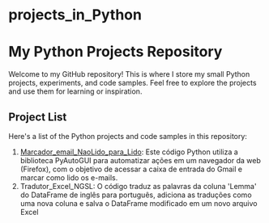# projects_in_Python
# My Python Projects Repository

Welcome to my GitHub repository! This is where I store my small Python projects, experiments, and code samples. Feel free to explore the projects and use them for learning or inspiration.

## Project List

Here's a list of the Python projects and code samples in this repository:

1. [Marcador_email_NaoLido_para_Lido]([link-to-project](https://github.com/guilhrmMagalhaes/projects_in_Python/blob/0ee9bd64fd1f1eb7e6a08f2fa8729005e9026571/Marcador_email_NaoLido_para_Lido)): Este código Python utiliza a biblioteca PyAutoGUI para automatizar ações em um navegador da web (Firefox), com o objetivo de acessar a caixa de entrada do Gmail e marcar como lido os e-mails.
2. Tradutor_Excel_NGSL: O código traduz as palavras da coluna 'Lemma' do DataFrame de inglês para português, adiciona as traduções como uma nova coluna e salva o DataFrame modificado em um novo arquivo Excel
